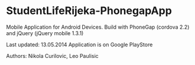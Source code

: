 StudentLifeRijeka-PhonegapApp
=============================

Mobile Application for Android Devices.
Build with PhoneGap (cordova 2.2) and jQuery (jQuery mobile 1.3.1)

Last updated: 13.05.2014
Application is on Google PlayStore 

Authors: Nikola Curilovic, Leo Paulisic
